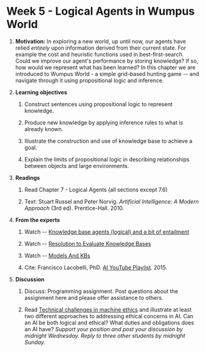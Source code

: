 # Week 5 - Logical Agents in Wumpus World

1. **Motivation:**  In exploring a new world, up until now, our agents have relied _entirely_ upon information derived from their current state.  For example the cost and heuristic functions used in best-first-search.  Could we improve our agent's performance by storing knowledge?  If so, how would we represent what has been learned?  In this chapter we are introduced to Wumpus World - a simple grid-based hunting game -- and navigate through it using propositional logic and inference.

1. **Learning objectives**

    1. Construct sentences using propositional logic to represent knowledge.

    1. Produce new knowledge by applying inference rules to what is already known.

    1. Illustrate the construction and use of knowledge base to achieve a goal.

    1. Explain the limits of propositional logic in describing relationships between objects and large environments.

1. **Readings**

    1. Read Chapter 7 - Logical Agents (all sections except 7.6)

    1. Text: Stuart Russel and Peter Norvig. _Artificial Intelligence: A Modern Approach_ (3rd ed). Prentice-Hall. 2010.

1. **From the experts**

    1. Watch -- [Knowledge base agents (logical) and a bit of entailment](https://youtu.be/zOCTxedhf_c)

    1. Watch -- [Resolution to Evaluate Knowledge Bases](https://youtu.be/rfjSH-RA8So)

    1. Watch -- [Models And KBs](https://youtu.be/C0Lcjke494w)

    1. Cite: Francisco Lacobelli, PhD. [AI YouTube Playlist](https://www.youtube.com/playlist?list=PLjTSKEJpqIeDrUYF7DKspT2r9H38vg5dC). 2015.

1. **Discussion**

    1. Discuss:  Programming assignment. Post questions about the assignment here and please offer assistance to others.

    1. Read [Technical challenges in machine ethics](http://robohub.org/technical-challenges-in-machine-ethics/) and illustrate at least two different approaches to addressing ethical concerns in AI.  Can an AI be both logical and ethical?  What duties and obligations does an AI have?  _Support your position and post your discussion by midnight Wednesday.  Reply to three other students by midnight Sunday._
